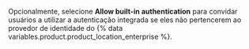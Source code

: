 Opcionalmente, selecione **Allow built-in authentication** para convidar usuários a utilizar a autenticação integrada se eles não pertencerem ao provedor de identidade do {% data variables.product.product_location_enterprise %}.
